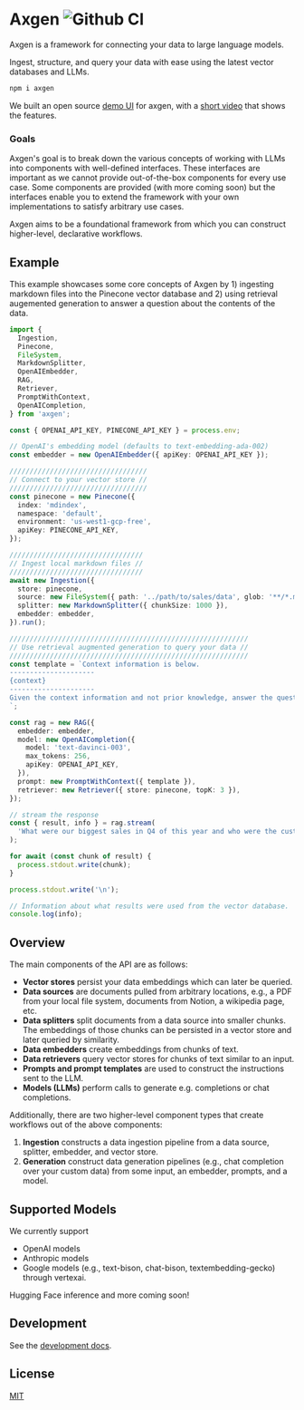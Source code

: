 # Axgen ![Github CI](https://github.com/axilla-io/axgen/workflows/Github%20CI/badge.svg)

Axgen is a framework for connecting your data to large language models.

Ingest, structure, and query your data with ease using the latest vector databases and LLMs.

```bash
npm i axgen
```

We built an open source [demo UI](https://github.com/axilla-io/demo-ui) for axgen, with a [short video](https://www.loom.com/share/458f9b6679b740f0a5c78a33fffee3dc) that shows the features.

### Goals

Axgen's goal is to break down the various concepts of working with LLMs into components with well-defined interfaces.
These interfaces are important as we cannot provide out-of-the-box components for every use case. Some components are
provided (with more coming soon) but the interfaces enable you to extend the framework with your own implementations
to satisfy arbitrary use cases.

Axgen aims to be a foundational framework from which you can construct higher-level, declarative workflows.

## Example

This example showcases some core concepts of Axgen by 1) ingesting markdown files into the Pinecone vector database
and 2) using retrieval augemented generation to answer a question about the contents of the data.

```ts
import {
  Ingestion,
  Pinecone,
  FileSystem,
  MarkdownSplitter,
  OpenAIEmbedder,
  RAG,
  Retriever,
  PromptWithContext,
  OpenAICompletion,
} from 'axgen';

const { OPENAI_API_KEY, PINECONE_API_KEY } = process.env;

// OpenAI's embedding model (defaults to text-embedding-ada-002)
const embedder = new OpenAIEmbedder({ apiKey: OPENAI_API_KEY });

//////////////////////////////////
// Connect to your vector store //
//////////////////////////////////
const pinecone = new Pinecone({
  index: 'mdindex',
  namespace: 'default',
  environment: 'us-west1-gcp-free',
  apiKey: PINECONE_API_KEY,
});

/////////////////////////////////
// Ingest local markdown files //
/////////////////////////////////
await new Ingestion({
  store: pinecone,
  source: new FileSystem({ path: '../path/to/sales/data', glob: '**/*.md' }),
  splitter: new MarkdownSplitter({ chunkSize: 1000 }),
  embedder: embedder,
}).run();

///////////////////////////////////////////////////////////
// Use retrieval augmented generation to query your data //
///////////////////////////////////////////////////////////
const template = `Context information is below.
---------------------
{context}
---------------------
Given the context information and not prior knowledge, answer the question: {query}
`;

const rag = new RAG({
  embedder: embedder,
  model: new OpenAICompletion({
    model: 'text-davinci-003',
    max_tokens: 256,
    apiKey: OPENAI_API_KEY,
  }),
  prompt: new PromptWithContext({ template }),
  retriever: new Retriever({ store: pinecone, topK: 3 }),
});

// stream the response
const { result, info } = rag.stream(
  'What were our biggest sales in Q4 of this year and who were the customers?'
);

for await (const chunk of result) {
  process.stdout.write(chunk);
}

process.stdout.write('\n');

// Information about what results were used from the vector database.
console.log(info);
```

## Overview

The main components of the API are as follows:

- **Vector stores** persist your data embeddings which can later be queried.
- **Data sources** are documents pulled from arbitrary locations, e.g., a PDF from your local file system, documents from Notion, a wikipedia page, etc.
- **Data splitters** split documents from a data source into smaller chunks. The embeddings of those chunks can be persisted in a vector store and later queried by similarity.
- **Data embedders** create embeddings from chunks of text.
- **Data retrievers** query vector stores for chunks of text similar to an input.
- **Prompts and prompt templates** are used to construct the instructions sent to the LLM.
- **Models (LLMs)** perform calls to generate e.g. completions or chat completions.

Additionally, there are two higher-level component types that create workflows out of the above components:

1. **Ingestion** constructs a data ingestion pipeline from a data source, splitter, embedder, and vector store.
2. **Generation** construct data generation pipelines (e.g., chat completion over your custom data) from some input, an embedder, prompts, and a model.

## Supported Models

We currently support

* OpenAI models
* Anthropic models
* Google models (e.g., text-bison, chat-bison, textembedding-gecko) through vertexai.

Hugging Face inference and more coming soon!

## Development

See the [development docs](docs/development.md).

## License

[MIT](LICENSE.md)
